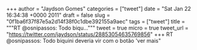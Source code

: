 
+++
author = "Jaydson Gomes"
categories = ["tweet"]
date = "Sat Jan 22 16:34:38 +0000 2011"
draft = false
slug = "0f1ba6f37f87e5a2d14f38f0c1dbe392155a9aec"
tags = ["tweet"]
title = """RT @osnipassos: Todo biqu..."""
tweet = true
micro = true
tweet_url = "https://twitter.com/jaydson/status/28853054635769856"
+++
RT @osnipassos: Todo biquini deveria vir com o botão 'ver mais"
